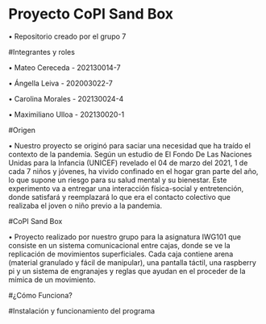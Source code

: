 # Proyecto CoPI Sand Box

•	Repositorio creado por el grupo 7 

#Integrantes y roles

•	Mateo Cereceda - 202130014-7

•	Ángella Leiva - 202003022-7

•	Carolina Morales - 202130024-4

•	Maximiliano Ulloa - 202130020-1

#Origen

•	Nuestro proyecto se originó para saciar una necesidad que ha traído el contexto de la pandemia. Según un estudio de El Fondo De Las Naciones Unidas para la Infancia (UNICEF) revelado el 04 de marzo del 2021, 1 de cada 7 niños y jóvenes, ha vivido confinado en el hogar gran parte del año, lo que supone un riesgo para su salud mental y su bienestar. Este experimento va a entregar una interacción física-social y entretención, donde satisfará y reemplazará lo que era el contacto colectivo que realizaba el joven o niño previo a la pandemia.

#CoPI Sand Box

•	Proyecto realizado por nuestro grupo para la asignatura IWG101 que consiste en un sistema comunicacional entre cajas, donde se ve la replicación de movimientos superficiales. Cada caja contiene arena (material granulado y fácil de manipular), una pantalla táctil, una raspberry pi y un sistema de engranajes y reglas que ayudan en el proceder de la mímica de un movimiento.

#¿Cómo Funciona?

#Instalación y funcionamiento del programa
